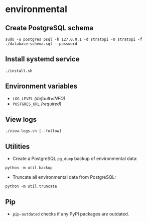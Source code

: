 # environmental

## Create PostgreSQL schema

```shell
sudo -u postgres psql -h 127.0.0.1 -d stratopi -U stratopi -f ./database-schema.sql --password
```

## Install systemd service

```shell
./install.sh
```

## Environment variables

- `LOG_LEVEL` _(default=INFO)_
- `POSTGRES_URL` _(required)_

## View logs

```shell
./view-logs.sh [--follow]
```

## Utilities

- Create a PostgreSQL `pg_dump` backup of environmental data:

```shell
python -m util.backup
```

- Truncate all environmental data from PostgreSQL:

```shell
python -m util.truncate
```

## Pip

- `pip-outdated` checks if any PyPI packages are outdated.
